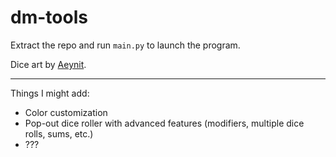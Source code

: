 # dm-tools
Extract the repo and run `main.py` to launch the program.

Dice art by [Aeynit](https://aeynit.itch.io/fantasy-dices-pack).

---
Things I might add:
- Color customization
- Pop-out dice roller with advanced features (modifiers, multiple dice rolls, sums, etc.)
- ???
